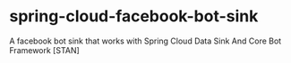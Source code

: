 # spring-cloud-facebook-bot-sink

A facebook bot sink that works with Spring Cloud Data Sink And Core Bot Framework [STAN]
